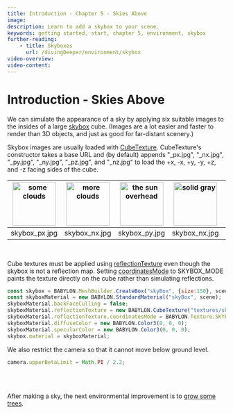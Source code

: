 ```yaml
---
title: Introduction - Chapter 5 - Skies Above
image: 
description: Learn to add a skybox to your scene.
keywords: getting started, start, chapter 5, environment, skybox
further-reading:
    - title: Skyboxes
      url: /divingDeeper/environment/skybox
video-overview:
video-content:
---
```


# Introduction - Skies Above

We can simulate the appearance of a sky by applying six suitable images to the insides of a large [skybox](/divingDeeper/environment/skybox) cube. (Images are a lot easier and faster to render than 3D objects, and just as good for far-distant scenery.)

Skybox images are usually loaded with [CubeTexture](/typedoc/classes/babylon.cubetexture). CubeTexture's constructor takes a base URL and (by default) appends "\_px.jpg", "\_nx.jpg", "\_py.jpg", "\_ny.jpg", "\_pz.jpg", and "\_nz.jpg" to load the +x, -x, +y, -y, +z, and -z facing sides of the cube.

|<img src="/img/getstarted/skybox_px.jpg" width="100" height="100" alt="some clouds"/>|<img src="/img/getstarted/skybox_nx.jpg" width="100" height="100" alt="more clouds"/>|<img src="/img/getstarted/skybox_py.jpg" width="100" height="100" alt="the sun overhead"/>|<img src="/img/getstarted/skybox_ny.jpg" width="100" height="100" alt="solid gray"/>|<img src="/img/getstarted/skybox_pz.jpg" width="100" height="100" alt="more clouds"/>|<img src="/img/getstarted/skybox_nz.jpg" width="100" height="100" alt="more clouds"/>|
|:---:|:---:|:---:|:---:|:---:|:---:|
|skybox\_px.jpg|skybox\_nx.jpg|skybox\_py.jpg|skybox\_nx.jpg|skybox\_pz.jpg|skybox\_nx.jpg|
<br/>

Cube textures must be applied using [reflectionTexture](/divingDeeper/materials/using/reflectionTexture) even though the skybox is not a reflection map. Setting [coordinatesMode](/typedoc/classes/babylon.texture#coordinatesmode) to SKYBOX\_MODE paints the texture directly on the cube rather than simulating reflections.

```javascript
const skybox = BABYLON.MeshBuilder.CreateBox("skyBox", {size:150}, scene);
const skyboxMaterial = new BABYLON.StandardMaterial("skyBox", scene);
skyboxMaterial.backFaceCulling = false;
skyboxMaterial.reflectionTexture = new BABYLON.CubeTexture("textures/skybox", scene);
skyboxMaterial.reflectionTexture.coordinatesMode = BABYLON.Texture.SKYBOX_MODE;
skyboxMaterial.diffuseColor = new BABYLON.Color3(0, 0, 0);
skyboxMaterial.specularColor = new BABYLON.Color3(0, 0, 0);
skybox.material = skyboxMaterial;
```

We also restrict the camera so that it cannot move below ground level.

```javascript
camera.upperBetaLimit = Math.PI / 2.2;
```

<Playground id="#KBS9I5#88" title="Adding a Skybox" description="Add a skybox to your scene." image="/img/playgroundsAndNMEs/gettingStartedSkyBox.jpg"/><br/>
<br/>

After making a sky, the next environmental improvement is to [grow some trees](/start/chap5/trees).
